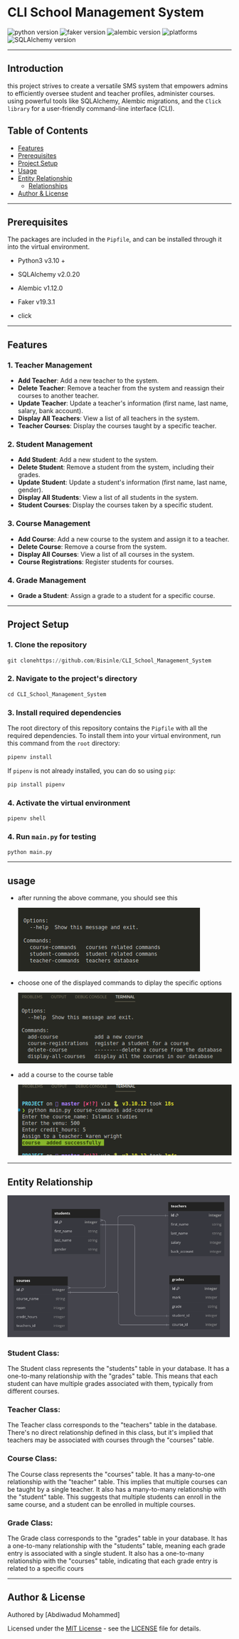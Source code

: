 # CLI School Management System

![python version](https://img.shields.io/badge/python-3.10.12+-blue.svg)
![faker version](https://img.shields.io/badge/faker-1.12.0-mint.svg)
![alembic version](https://img.shields.io/badge/alembic-1.12.0-orange.svg)
![platforms](https://img.shields.io/badge/Platforms-Linux%20|%20Windows%20|%20Mac%20-purple.svg)
![SQLAlchemy version](https://img.shields.io/badge/SQLAlchemy-2.0.20-cyan.svg)

---

## Introduction

this project strives to create a versatile SMS system that empowers admins to efficiently oversee student and teacher profiles, administer courses. using powerful tools like SQLAlchemy, Alembic migrations, and the `Click library` for a user-friendly command-line interface (CLI).

## Table of Contents

- [Features](#features)
- [Prerequisites](#prerequisites)
- [Project Setup](#project-setup)
- [Usage](#usage)
- [Entity Relationship ](#entity-relationship-diagram)
  - [Relationships](#methods)
- [Author & License](#author--license)

---

## Prerequisites

The packages are included in the `Pipfile`, and can be installed through it into the virtual environment.

- Python3 v3.10 +

- SQLAlchemy v2.0.20

- Alembic v1.12.0

- Faker v19.3.1

- click

---

## Features

### 1. Teacher Management

- **Add Teacher**: Add a new teacher to the system.
- **Delete Teacher**: Remove a teacher from the system and reassign their courses to another teacher.
- **Update Teacher**: Update a teacher's information (first name, last name, salary, bank account).
- **Display All Teachers**: View a list of all teachers in the system.
- **Teacher Courses**: Display the courses taught by a specific teacher.

### 2. Student Management

- **Add Student**: Add a new student to the system.
- **Delete Student**: Remove a student from the system, including their grades.
- **Update Student**: Update a student's information (first name, last name, gender).
- **Display All Students**: View a list of all students in the system.
- **Student Courses**: Display the courses taken by a specific student.

### 3. Course Management

- **Add Course**: Add a new course to the system and assign it to a teacher.
- **Delete Course**: Remove a course from the system.
- **Display All Courses**: View a list of all courses in the system.
- **Course Registrations**: Register students for courses.

### 4. Grade Management

- **Grade a Student**: Assign a grade to a student for a specific course.

---

## Project Setup

### 1. Clone the repository

```python
git clonehttps://github.com/Bisinle/CLI_School_Management_System
```

### 2. Navigate to the project's directory

```python
cd CLI_School_Management_System
```

### 3. Install required dependencies

The root directory of this repository contains the `Pipfile` with all the required dependencies. To install them into your virtual environment, run this command from the `root` directory:

```python
pipenv install
```

If `pipenv` is not already installed, you can do so using `pip`:

```python
pip install pipenv
```

### 4. Activate the virtual environment

```python
pipenv shell
```

### 4. Run `main.py` for testing

```
python main.py
```

---

## usage

- after running the above commane, you should see this

  <img src='./project_image/grouped_commands.png'>

- choose one of the displayed commands to diplay the specific options

  <img src='./project_image/all_course_commansts.png'>

- add a course to the course table

  <img src='./project_image/interacting_with_course_commands.png'>

---

## Entity Relationship

<img src='./project_image/ERD.png' width='500' >

### Student Class:

The Student class represents the "students" table in your database.
It has a one-to-many relationship with the "grades" table. This means that each student can have multiple grades associated with them, typically from different courses.

### Teacher Class:

The Teacher class corresponds to the "teachers" table in the database.
There's no direct relationship defined in this class, but it's implied that teachers may be associated with courses through the "courses" table.

### Course Class:

The Course class represents the "courses" table.
It has a many-to-one relationship with the "teacher" table. This implies that multiple courses can be taught by a single teacher.
It also has a many-to-many relationship with the "student" table. This suggests that multiple students can enroll in the same course, and a student can be enrolled in multiple courses.

### Grade Class:

The Grade class corresponds to the "grades" table in your database.
It has a one-to-many relationship with the "students" table, meaning each grade entry is associated with a single student.
It also has a one-to-many relationship with the "courses" table, indicating that each grade entry is related to a specific cours

---

## Author & License

Authored by [Abdiwadud Mohammed]

Licensed under the [MIT License](LICENSE) - see the [LICENSE](LICENSE) file for details.
